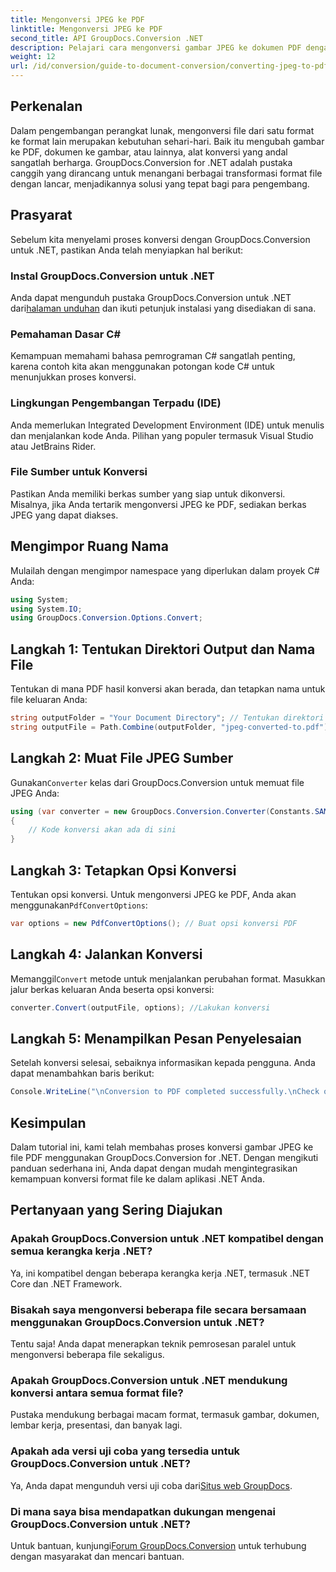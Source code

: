 ```yaml
---
title: Mengonversi JPEG ke PDF
linktitle: Mengonversi JPEG ke PDF
second_title: API GroupDocs.Conversion .NET
description: Pelajari cara mengonversi gambar JPEG ke dokumen PDF dengan mudah menggunakan GroupDocs.Conversion for .NET. Panduan komprehensif ini memandu Anda melalui prasyarat, cuplikan kode penting.
weight: 12
url: /id/conversion/guide-to-document-conversion/converting-jpeg-to-pdf/
---
```

## Perkenalan

Dalam pengembangan perangkat lunak, mengonversi file dari satu format ke format lain merupakan kebutuhan sehari-hari. Baik itu mengubah gambar ke PDF, dokumen ke gambar, atau lainnya, alat konversi yang andal sangatlah berharga. GroupDocs.Conversion for .NET adalah pustaka canggih yang dirancang untuk menangani berbagai transformasi format file dengan lancar, menjadikannya solusi yang tepat bagi para pengembang.

## Prasyarat
Sebelum kita menyelami proses konversi dengan GroupDocs.Conversion untuk .NET, pastikan Anda telah menyiapkan hal berikut:

### Instal GroupDocs.Conversion untuk .NET
 Anda dapat mengunduh pustaka GroupDocs.Conversion untuk .NET dari[halaman unduhan](https://releases.groupdocs.com/conversion/net/) dan ikuti petunjuk instalasi yang disediakan di sana.

### Pemahaman Dasar C#
Kemampuan memahami bahasa pemrograman C# sangatlah penting, karena contoh kita akan menggunakan potongan kode C# untuk menunjukkan proses konversi.

### Lingkungan Pengembangan Terpadu (IDE)
Anda memerlukan Integrated Development Environment (IDE) untuk menulis dan menjalankan kode Anda. Pilihan yang populer termasuk Visual Studio atau JetBrains Rider.

### File Sumber untuk Konversi
Pastikan Anda memiliki berkas sumber yang siap untuk dikonversi. Misalnya, jika Anda tertarik mengonversi JPEG ke PDF, sediakan berkas JPEG yang dapat diakses.

## Mengimpor Ruang Nama
Mulailah dengan mengimpor namespace yang diperlukan dalam proyek C# Anda:

```csharp
using System;
using System.IO;
using GroupDocs.Conversion.Options.Convert;
```

## Langkah 1: Tentukan Direktori Output dan Nama File
Tentukan di mana PDF hasil konversi akan berada, dan tetapkan nama untuk file keluaran Anda:

```csharp
string outputFolder = "Your Document Directory"; // Tentukan direktori Anda
string outputFile = Path.Combine(outputFolder, "jpeg-converted-to.pdf"); // Tetapkan nama file keluaran
```

## Langkah 2: Muat File JPEG Sumber
 Gunakan`Converter` kelas dari GroupDocs.Conversion untuk memuat file JPEG Anda:

```csharp
using (var converter = new GroupDocs.Conversion.Converter(Constants.SAMPLE_JPEG))
{
    // Kode konversi akan ada di sini
}
```

## Langkah 3: Tetapkan Opsi Konversi
 Tentukan opsi konversi. Untuk mengonversi JPEG ke PDF, Anda akan menggunakan`PdfConvertOptions`:

```csharp
var options = new PdfConvertOptions(); // Buat opsi konversi PDF
```

## Langkah 4: Jalankan Konversi
 Memanggil`Convert` metode untuk menjalankan perubahan format. Masukkan jalur berkas keluaran Anda beserta opsi konversi:

```csharp
converter.Convert(outputFile, options); //Lakukan konversi
```

## Langkah 5: Menampilkan Pesan Penyelesaian
Setelah konversi selesai, sebaiknya informasikan kepada pengguna. Anda dapat menambahkan baris berikut:

```csharp
Console.WriteLine("\nConversion to PDF completed successfully.\nCheck output in {0}", outputFolder);
```

## Kesimpulan
Dalam tutorial ini, kami telah membahas proses konversi gambar JPEG ke file PDF menggunakan GroupDocs.Conversion for .NET. Dengan mengikuti panduan sederhana ini, Anda dapat dengan mudah mengintegrasikan kemampuan konversi format file ke dalam aplikasi .NET Anda.

## Pertanyaan yang Sering Diajukan

### Apakah GroupDocs.Conversion untuk .NET kompatibel dengan semua kerangka kerja .NET?
Ya, ini kompatibel dengan beberapa kerangka kerja .NET, termasuk .NET Core dan .NET Framework.

### Bisakah saya mengonversi beberapa file secara bersamaan menggunakan GroupDocs.Conversion untuk .NET?
Tentu saja! Anda dapat menerapkan teknik pemrosesan paralel untuk mengonversi beberapa file sekaligus.

### Apakah GroupDocs.Conversion untuk .NET mendukung konversi antara semua format file?
Pustaka mendukung berbagai macam format, termasuk gambar, dokumen, lembar kerja, presentasi, dan banyak lagi.

### Apakah ada versi uji coba yang tersedia untuk GroupDocs.Conversion untuk .NET?
 Ya, Anda dapat mengunduh versi uji coba dari[Situs web GroupDocs](https://releases.groupdocs.com/).

### Di mana saya bisa mendapatkan dukungan mengenai GroupDocs.Conversion untuk .NET?
Untuk bantuan, kunjungi[Forum GroupDocs.Conversion](https://forum.groupdocs.com/c/conversion/11) untuk terhubung dengan masyarakat dan mencari bantuan.